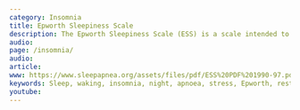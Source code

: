 ```yaml
---
category: Insomnia
title: Epworth Sleepiness Scale
description: The Epworth Sleepiness Scale (ESS) is a scale intended to measure daytime sleepiness that is measured by use of a very short questionnaire. This can be helpful in diagnosing sleep disorders. It was introduced in 1991 by Dr Murray Johns of Epworth Hospital in Melbourne, Australia.
audio: 
page: /insomnia/
audio: 
article: 
www: https://www.sleepapnea.org/assets/files/pdf/ESS%20PDF%201990-97.pdf
keywords: Sleep, waking, insomnia, night, apnoea, stress, Epworth, restriction, audio, questionnaire, sleep hygiene, sleep problem, sleep restriction
youtube:
--- 
```

